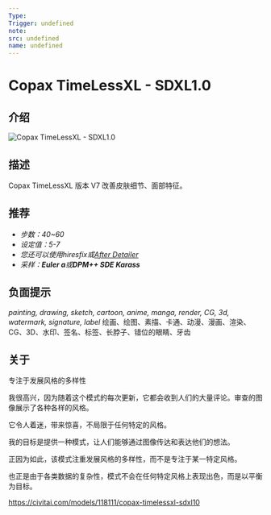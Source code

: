 ```yaml
---
Type:
Trigger: undefined
note:
src: undefined
name: undefined
---
```


# Copax TimeLessXL - SDXL1.0

## 介绍

![Copax TimeLessXL - SDXL1.0](Copax_TimeLessXL_-_SDXL1_0.png)

## 描述

Copax TimeLessXL 版本 V7 改善皮肤细节、面部特征。

## 推荐

- _步数：40~60_
- _设定值：5-7_
- _您还可以使用hiresfix或_[_After Detailer_](https://github.com/Bing-su/Adetailer)
- _采样：_**_Euler a_**_或_**_DPM++ SDE Karass_**

## 负面提示

_painting, drawing, sketch, cartoon, anime, manga, render, CG, 3d, watermark, signature, label_
绘画、绘图、素描、卡通、动漫、漫画、渲染、CG、3D、水印、签名、标签、长脖子、错位的眼睛、牙齿

## 关于
专注于发展风格的多样性

  
我很高兴，因为随着这个模式的每次更新，它都会收到人们的大量评论。审查的图像展示了各种各样的风格。

它令人着迷，带来惊喜，不局限于任何特定的风格。

我的目标是提供一种模式，让人们能够通过图像传达和表达他们的想法。

  
正因为如此，该模式注重发展风格的多样性，而不是专注于某一特定风格。

  
也正是由于各类数据的复杂性，模式不会在任何特定风格上表现出色，而是以平衡为目标。

https://civitai.com/models/118111/copax-timelessxl-sdxl10